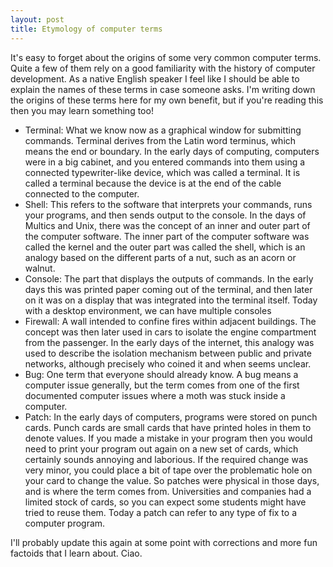 ```yaml
---
layout: post
title: Etymology of computer terms
---
```


It's easy to forget about the origins of some very common computer terms. Quite a few of them rely on a good familiarity with the
history of computer development. As a native English speaker I feel like I should be able to explain the names of these terms in case
someone asks. I'm writing down the origins of these terms here for my own benefit, but if you're reading this then you may learn something too!

* Terminal: What we know now as a graphical window for submitting commands. Terminal derives from the Latin word terminus, which means the end or boundary. In the early days of computing, computers were in a big cabinet, and you entered commands into them using a connected typewriter-like device, which was called a terminal. It is called a terminal because the device is at the end of the cable connected to the computer. 
* Shell: This refers to the software that interprets your commands, runs your programs, and then sends output to the console. In the days of Multics and Unix, there was the concept of an inner and outer part of the computer software. The inner part of the computer software was called the kernel and the outer part was called the shell, which is an analogy based on the different parts of a nut, such as an acorn or walnut.
* Console: The part that displays the outputs of commands. In the early days this was printed paper coming out of the terminal, and then later on it was on a display that was integrated into the terminal itself. Today with a desktop environment, we can have multiple consoles 
* Firewall: A wall intended to confine fires within adjacent buildings. The concept was then later used in cars to isolate the engine compartment from the passenger. In the early days of the internet, this analogy was used to describe the isolation mechanism between public and private networks, although precisely who coined it and when seems unclear.
* Bug: One term that everyone should already know. A bug means a computer issue generally, but the term comes from one of the first documented computer issues where a moth was stuck inside a computer.
* Patch: In the early days of computers, programs were stored on punch cards. Punch cards are small cards that have printed holes in them to denote values. If you made a mistake in your program then you would need to print your program out again on a new set of cards, which certainly sounds annoying and laborious. If the required change was very minor, you could place a bit of tape over the problematic hole on your card to change the value. So patches were physical in those days, and is where the term comes from. Universities and companies had a limited stock of cards, so you can expect some students might have tried to reuse them. Today a patch can refer to any type of fix to a computer program.

I'll probably update this again at some point with corrections and more fun factoids that I learn about. Ciao. 
